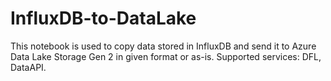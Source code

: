 # InfluxDB-to-DataLake
This notebook is used to copy data stored in InfluxDB and send it to Azure Data Lake Storage Gen 2 in given format or as-is. Supported services: DFL, DataAPI.
